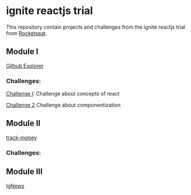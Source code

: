 # ignite reactjs trial

This repository contain projects and challenges from the ignite reactjs trial from [Rocketseat](https://github.com/Rocketseat).

## Module I
[Github Explorer](https://github.com/bylucaspaiva/ignite-reactjs/tree/main/01-github-Explorer)

### Challenges:
[Challenge I](https://github.com/bylucaspaiva/reactjs-challenge1-ignite): Challenge about concepts of react

[Challenge 2](https://github.com/bylucaspaiva/ignite-reactjs-challengeTwo) Challenge about componentization

## Module II
[track-money](https://github.com/bylucaspaiva/ignite-reactjs/tree/main/02-track-money)

### Challenges: 

## Module III
[IgNews](https://github.com/bylucaspaiva/ignite-reactjs/tree/main/03-ignews)
